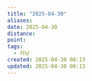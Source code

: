 ```yaml
---
title: "2025-04-30"
aliases:
date: 2025-04-30
distance:
point:
tags:
  - 러닝
created: 2025-04-30 08:13
updated: 2025-04-30 08:13
---
```

